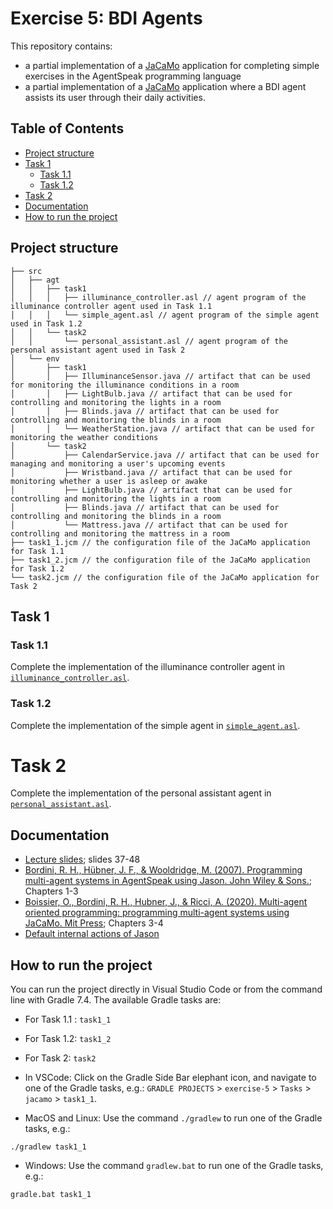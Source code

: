 # Exercise 5: BDI Agents

This repository contains:
  - a partial implementation of a [JaCaMo](https://github.com/jacamo-lang/jacamo) application for completing simple exercises in the AgentSpeak programming language
  - a partial implementation of a [JaCaMo](https://github.com/jacamo-lang/jacamo) application where a BDI agent assists its user through their daily activities.

## Table of Contents
- [Project structure](#project-structure)
- [Task 1](#task-1)
  - [Task 1.1](#task-11)
  - [Task 1.2](#task-12)
- [Task 2](#task-2)
- [Documentation](#documentation)
- [How to run the project](#how-to-run-the-project)


## Project structure
```
├── src
│   ├── agt
│   │   ├── task1
│   │   │   ├── illuminance_controller.asl // agent program of the illuminance controller agent used in Task 1.1
│   │   │   └── simple_agent.asl // agent program of the simple agent used in Task 1.2
│   │   └── task2
│   │       └── personal_assistant.asl // agent program of the personal assistant agent used in Task 2
│   └── env
│       ├── task1
│       │   ├── IlluminanceSensor.java // artifact that can be used for monitoring the illuminance conditions in a room
│       │   ├── LightBulb.java // artifact that can be used for controlling and monitoring the lights in a room
│       │   ├── Blinds.java // artifact that can be used for controlling and monitoring the blinds in a room
│       │   └── WeatherStation.java // artifact that can be used for monitoring the weather conditions 
│       └── task2
│           ├── CalendarService.java // artifact that can be used for managing and monitoring a user's upcoming events
│           ├── Wristband.java // artifact that can be used for monitoring whether a user is asleep or awake
│           ├── LightBulb.java // artifact that can be used for controlling and monitoring the lights in a room
│           ├── Blinds.java // artifact that can be used for controlling and monitoring the blinds in a room
│           └── Mattress.java // artifact that can be used for controlling and monitoring the mattress in a room
├── task1_1.jcm // the configuration file of the JaCaMo application for Task 1.1
├── task1_2.jcm // the configuration file of the JaCaMo application for Task 1.2
└── task2.jcm // the configuration file of the JaCaMo application for Task 2
```

## Task 1 
### Task 1.1 
Complete the implementation of the illuminance controller agent in [`illuminance_controller.asl`](src/agt/task1/illuminance_controller.asl).

### Task 1.2
Complete the implementation of the simple agent in [`simple_agent.asl`](src/agt/task1/simple_agent.asl).

# Task 2
Complete the implementation of the personal assistant agent in [`personal_assistant.asl`](src/agt/task2/personal_assistant.asl).

## Documentation 
- [Lecture slides](https://learning.unisg.ch/courses/19882/files/2736973?module_item_id=560368); slides 37-48
- [Bordini, R. H., Hübner, J. F., & Wooldridge, M. (2007). Programming multi-agent systems in AgentSpeak using Jason. John Wiley & Sons.](https://www.wiley.com/en-gb/Programming+Multi+Agent+Systems+in+AgentSpeak+using+Jason-p-9780470029008); Chapters 1-3
- [Boissier, O., Bordini, R. H., Hubner, J., & Ricci, A. (2020). Multi-agent oriented programming: programming multi-agent systems using JaCaMo. Mit Press](https://mitpress.mit.edu/9780262044578/); Chapters 3-4
- [Default internal actions of Jason](https://www.emse.fr/~boissier/enseignement/maop12/doc/jason-api/jason/stdlib/package-summary.html)

## How to run the project
You can run the project directly in Visual Studio Code or from the command line with Gradle 7.4. The available Gradle tasks are:
- For Task 1.1 : `task1_1`
- For Task 1.2: `task1_2`
- For Task 2: `task2`

- In VSCode:  Click on the Gradle Side Bar elephant icon, and navigate to one of the Gradle tasks, e.g.: `GRADLE PROJECTS` > `exercise-5` > `Tasks` > `jacamo` > `task1_1`.
- MacOS and Linux: Use the command `./gradlew` to run one of the Gradle tasks, e.g.:
```shell
./gradlew task1_1
```
- Windows: Use the command `gradlew.bat` to run one of the Gradle tasks, e.g.:
```shell
gradle.bat task1_1
```

